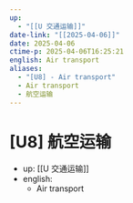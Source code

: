 ```yaml
---
up:
  - "[[U 交通运输]]"
date-link: "[[2025-04-06]]"
date: 2025-04-06
ctime-p: 2025-04-06T16:25:21
english: Air transport
aliases:
  - "[U8] - Air transport"
  - Air transport
  - 航空运输
---
```


# [U8] 航空运输

- up: [[U 交通运输]]
- english:
	- Air transport
